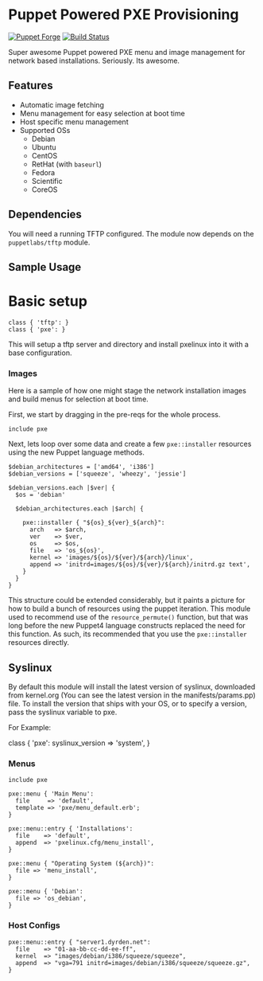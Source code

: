 # Puppet Powered PXE Provisioning

[![Puppet Forge](https://img.shields.io/puppetforge/v/zleslie/pxe.svg)]() [![Build Status](https://travis-ci.org/xaque208/puppet-pxe.svg?branch=master)](https://travis-ci.org/xaque208/puppet-pxe)

Super awesome Puppet powered PXE menu and image management for network based
installations.  Seriously.  Its awesome.

Features
--------
  * Automatic image fetching
  * Menu management for easy selection at boot time
  * Host specific menu management
  * Supported OSs
    * Debian
    * Ubuntu
    * CentOS
    * RetHat (with `baseurl`)
    * Fedora
    * Scientific
    * CoreOS

Dependencies
---

You will need a running TFTP configured.  The module now depends on the
`puppetlabs/tftp` module.

## Sample Usage

# Basic setup

```Puppet
class { 'tftp': }
class { 'pxe': }
```

This will setup a tftp server and directory and install pxelinux into it with a
base configuration.

### Images

Here is a sample of how one might stage the network installation images and
build menus for selection at boot time.

First, we start by dragging in the pre-reqs for the whole process.

```Puppet
include pxe
```

Next, lets loop over some data and create a few `pxe::installer` resources
using the new Puppet language methods.

```Puppet
$debian_architectures = ['amd64', 'i386']
$debian_versions = ['squeeze', 'wheezy', 'jessie']

$debian_versions.each |$ver| {
  $os = 'debian'

  $debian_architectures.each |$arch| {

    pxe::installer { "${os}_${ver}_${arch}":
      arch   => $arch,
      ver    => $ver,
      os     => $os,
      file   => 'os_${os}',
      kernel => 'images/${os}/${ver}/${arch}/linux',
      append => 'initrd=images/${os}/${ver}/${arch}/initrd.gz text',
    }
  }
}
```

This structure could be extended considerably, but it paints a picture for how
to build a bunch of resources using the puppet iteration.  This module used to
recommend use of the `resource_permute()` function, but that was long before
the new Puppet4 language constructs replaced the need for this function.  As
such, its recommended that you use the `pxe::installer` resources directly.

## Syslinux

By default this module will install the latest version of syslinux, downloaded
from kernel.org (You can see the latest version in the manifests/params.pp)
file.  To install the version that ships with your OS, or to specify a version,
pass the syslinux variable to pxe.

For Example:

class { 'pxe':
  syslinux_version => 'system',
}

### Menus

```Puppet
include pxe

pxe::menu { 'Main Menu':
  file     => 'default',
  template => 'pxe/menu_default.erb';
}

pxe::menu::entry { 'Installations':
  file    => 'default',
  append  => 'pxelinux.cfg/menu_install',
}

pxe::menu { "Operating System (${arch})":
  file => 'menu_install',
}

pxe::menu { 'Debian':
  file => 'os_debian',
}
```

### Host Configs

```Puppet
pxe::menu::entry { "server1.dyrden.net":
  file    => "01-aa-bb-cc-dd-ee-ff",
  kernel  => "images/debian/i386/squeeze/squeeze",
  append  => "vga=791 initrd=images/debian/i386/squeeze/squeeze.gz",
}
```
